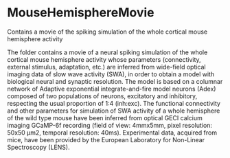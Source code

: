 # MouseHemisphereMovie
Contains a movie of the spiking simulation of the whole cortical mouse hemisphere activity


The folder contains a movie of a neural spiking simulation of the whole cortical mouse hemisphere activity whose parameters (connectivity, external stimulus, adaptation, etc.) are inferred from wide-field optical imaging data of slow wave activity (SWA), in order to obtain a model with biological neural and synaptic resolution. The model is based on a columnar network of Adaptive exponential integrate-and-fire model neurons (Adex) composed of two populations of neurons, excitatory and inhibitory, respecting the usual proportion of 1:4 (inh:exc). The functional connectivity and other parameters for simulation of SWA activity of a whole hemisphere of the wild type mouse have been inferred from optical GECI calcium imaging GCaMP-6f recording (field of view: 4mmx5mm, pixel resolution: 50x50 µm2, temporal resolution: 40ms). Experimental data, acquired from mice, have been provided by the European Laboratory for Non-Linear Spectroscopy (LENS).
